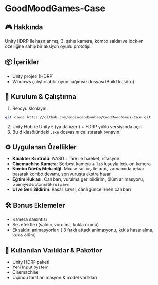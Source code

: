 # GoodMoodGames-Case

## 🎮 Hakkında
Unity HDRP ile hazırlanmış, 3. şahıs kamera, kombo saldırı ve lock‑on özelliğine sahip bir aksiyon oyunu prototipi.

## 📦 İçerikler
- Unity projesi (HDRP)
- Windows çalıştırılabilir oyun bağımsız dosyası (Build klasörü)

## 🚀 Kurulum & Çalıştırma
1. Repoyu klonlayın:
```bash
git clone https://github.com/engincandanabas/GoodMoodGames-Case.git
```
2. Unity Hub ile Unity 6 (ya da üzeri) + HDRP yüklü versiyonda açın.  
3. Build klasöründeki `.exe` dosyasını çalıştırarak oynayın.

## ⚙️ Uygulanan Özellikler
- **Karakter Kontrolü**: WASD + fare ile hareket, rotasyon
- **Cinemachine Kamera**: Serbest kamera + `Tab` tuşuyla lock‑on kamera
- **Kombo Dövüş Mekaniği**: Mouse sol tuş ile atak, zamanında tekrar basarak kombo devamı, son vuruşta ekstra hasar
- **Eğitim Kuklası**: Can barı, vurulma geri bildirimi, ölüm animasyonu, 5 saniyede otomatik respawn
- **UI ve Geri Bildirim**: Hasar sayısı, canlı güncellenen can barı

## 🛠 Bonus Eklemeler
- Kamera sarsıntısı
- Ses efektleri (saldırı, vurulma, kukla ölümü)
- Ek saldırı animasyonları ( 3 farklı attack animasyonu, kukla hasar alma, kukla ölüm)

## 🧩 Kullanılan Varlıklar & Paketler
- Unity HDRP paketi
- Yeni Input System
- Cinemachine
- Üçüncü taraf animasyon & model varlıkları
